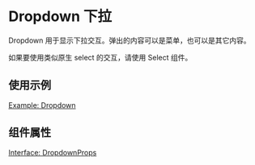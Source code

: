 # Dropdown 下拉

Dropdown 用于显示下拉交互。弹出的内容可以是菜单，也可以是其它内容。

如果要使用类似原生 select 的交互，请使用 Select 组件。

## 使用示例

[Example: Dropdown](./_example/DropdownExample.jsx)

## 组件属性

[Interface: DropdownProps](./Dropdown.tsx)
